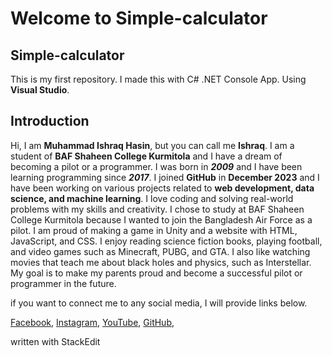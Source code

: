 # Welcome to Simple-calculator

## Simple-calculator
This is my first repository. I made this with C# .NET Console App. Using **Visual Studio**.


## Introduction
Hi, I am **Muhammad Ishraq Hasin**, but you can call me **Ishraq**. I am a student of **BAF Shaheen College Kurmitola** and I have a dream of becoming a pilot or a programmer. I was born in ***2009*** and I have been learning programming since ***2017***. I joined **GitHub** in **December 2023** and I have been working on various projects related to **web development, data science, and machine learning**. I love coding and solving real-world problems with my skills and creativity. I chose to study at BAF Shaheen College Kurmitola because I wanted to join the Bangladesh Air Force as a pilot. I am proud of making a game in Unity and a website with HTML, JavaScript, and CSS. I enjoy reading science fiction books, playing football, and video games such as Minecraft, PUBG, and GTA. I also like watching movies that teach me about black holes and physics, such as Interstellar. My goal is to make my parents proud and become a successful pilot or programmer in the future.

if you want to connect me to any social media, I will provide links below. 

[Facebook](https://www.facebook.com/profile.php?id=100077081721660), [Instagram](https://www.instagram.com/ishraq_not_found/), [YouTube](https://www.youtube.com/channel/UCq-5tUQ2kuGpE6bwboPrgQw), [GitHub](https://github.com/IshraqNotFound), 

written with StackEdit
